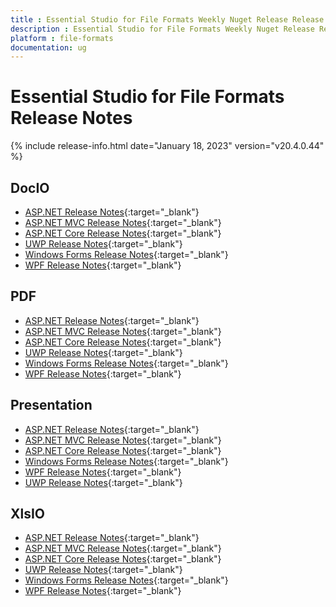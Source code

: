 ```yaml
---
title : Essential Studio for File Formats Weekly Nuget Release Release Notes  
description : Essential Studio for File Formats Weekly Nuget Release Release Notes  
platform : file-formats
documentation: ug
---
```


# Essential Studio for File Formats  Release Notes  

{% include release-info.html date="January 18, 2023" version="v20.4.0.44" %} 

## DocIO

* [ASP.NET Release Notes](/aspnet/release-notes/v20.4.0.44#docio){:target="_blank"}
* [ASP.NET MVC Release Notes](/aspnetmvc/release-notes/v20.4.0.44#docio){:target="_blank"}
* [ASP.NET Core Release Notes](/aspnet-core/release-notes/v20.4.0.44#docio){:target="_blank"}
* [UWP Release Notes](/uwp/release-notes/v20.4.0.44#docio){:target="_blank"}
* [Windows Forms Release Notes](/windowsforms/release-notes/v20.4.0.44#docio){:target="_blank"}
* [WPF Release Notes](/wpf/release-notes/v20.4.0.44#docio){:target="_blank"}


## PDF

* [ASP.NET Release Notes](/aspnet/release-notes/v20.4.0.44#pdf){:target="_blank"}
* [ASP.NET MVC Release Notes](/aspnetmvc/release-notes/v20.4.0.44#pdf){:target="_blank"}
* [ASP.NET Core Release Notes](/aspnet-core/release-notes/v20.4.0.44#pdf){:target="_blank"}
* [UWP Release Notes](/uwp/release-notes/v20.4.0.44#pdf){:target="_blank"}
* [Windows Forms Release Notes](/windowsforms/release-notes/v20.4.0.44#pdf){:target="_blank"}
* [WPF Release Notes](/wpf/release-notes/v20.4.0.44#pdf){:target="_blank"}


## Presentation

* [ASP.NET Release Notes](/aspnet/release-notes/v20.4.0.44#presentation){:target="_blank"}
* [ASP.NET MVC Release Notes](/aspnetmvc/release-notes/v20.4.0.44#presentation){:target="_blank"}
* [ASP.NET Core Release Notes](/aspnet-core/release-notes/v20.4.0.44#presentation){:target="_blank"}
* [Windows Forms Release Notes](/windowsforms/release-notes/v20.4.0.44#presentation){:target="_blank"}
* [WPF Release Notes](/wpf/release-notes/v20.4.0.44#presentation){:target="_blank"}
* [UWP Release Notes](/uwp/release-notes/v20.4.0.44#presentation){:target="_blank"}


## XlsIO

* [ASP.NET Release Notes](/aspnet/release-notes/v20.4.0.44#xlsio){:target="_blank"}
* [ASP.NET MVC Release Notes](/aspnetmvc/release-notes/v20.4.0.44#xlsio){:target="_blank"}
* [ASP.NET Core Release Notes](/aspnet-core/release-notes/v20.4.0.44#xlsio){:target="_blank"}
* [UWP Release Notes](/uwp/release-notes/v20.4.0.44#xlsio){:target="_blank"}
* [Windows Forms Release Notes](/windowsforms/release-notes/v20.4.0.44#xlsio){:target="_blank"}
* [WPF Release Notes](/wpf/release-notes/v20.4.0.44#xlsio){:target="_blank"}



